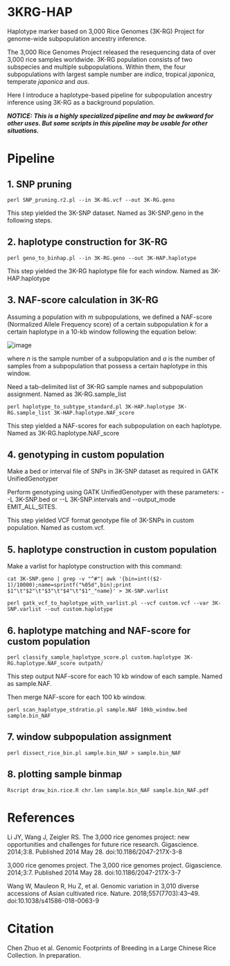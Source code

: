 # 3KRG-HAP

Haplotype marker based on 3,000 Rice Genomes (3K-RG) Project for genome-wide subpopulation ancestry inference.

The 3,000 Rice Genomes Project released the resequencing data of over 3,000 rice samples worldwide. 3K-RG population consists of two subspecies and multiple subpopulations. Within them, the four subpopulations with largest sample number are *indica*, tropical *japonica*, temperate *japonica* and *aus*.

Here I introduce a haplotype-based pipeline for subpopulation ancestry inference using 3K-RG as a background population.

***NOTICE: This is a highly specialized pipeline and may be awkward for other uses. But some scripts in this pipeline may be usable for other situations.***


# Pipeline


## **1. SNP pruning**

`perl SNP_pruning.r2.pl --in 3K-RG.vcf --out 3K-RG.geno`

This step yielded the 3K-SNP dataset. Named as 3K-SNP.geno in the following steps.


## **2. haplotype construction for 3K-RG**

`perl geno_to_binhap.pl --in 3K-RG.geno --out 3K-HAP.haplotype`

This step yielded the 3K-RG haplotype file for each window. Named as 3K-HAP.haplotype


## **3. NAF-score calculation in 3K-RG**

Assuming a population with *m* subpopulations, we defined a NAF-score (Normalized Allele Frequency score) of a certain subpopulation *k* for a certain haplotype in a 10-kb window following the equation below:

![image](https://latex.codecogs.com/gif.latex?score_{k}=\frac{a_{k}/n_{k}}{\sum_{i=1}^{m}(a_{i}/n_{i})})

where *n* is the sample number of a subpopulation and *a* is the number of samples from a subpopulation that possess a certain haplotype in this window.

Need a tab-delimited list of 3K-RG sample names and subpopulation assignment. Named as 3K-RG.sample_list

`perl haplotype_to_subtype_standard.pl 3K-HAP.haplotype 3K-RG.sample_list 3K-HAP.haplotype.NAF_score`

This step yielded a NAF-scores for each subpopulation on each haplotype. Named as 3K-RG.haplotype.NAF_score


## **4. genotyping in custom population**

Make a bed or interval file of SNPs in 3K-SNP dataset as required in GATK UnifiedGenotyper

Perform genotyping using GATK UnifiedGenotyper with these parameters: --L 3K-SNP.bed or --L 3K-SNP.intervals and --output_mode EMIT_ALL_SITES.

This step yielded VCF format genotype file of 3K-SNPs in custom population. Named as custom.vcf.


## **5. haplotype construction in custom population**

Make a varlist for haplotype construction with this command:

`cat 3K-SNP.geno | grep -v "^#"| awk '{bin=int(($2-1)/10000);name=sprintf("%05d",bin);print $1"\t"$2"\t"$3"\t"$4"\t"$1"_"name}' > 3K-SNP.varlist`

`perl gatk_vcf_to_haplotype_with_varlist.pl --vcf custom.vcf --var 3K-SNP.varlist --out custom.haplotype`


## **6. haplotype matching and NAF-score for custom population**

`perl classify_sample_haplotype_score.pl custom.haplotype 3K-RG.haplotype.NAF_score outpath/`

This step output NAF-score for each 10 kb window of each sample. Named as sample.NAF.

Then merge NAF-score for each 100 kb window.

`perl scan_haplotype_stdratio.pl sample.NAF 10kb_window.bed sample.bin_NAF`


## **7. window subpopulation assignment**

`perl dissect_rice_bin.pl sample.bin_NAF > sample.bin_NAF`


## **8. plotting sample binmap**

`Rscript draw_bin.rice.R chr.len sample.bin_NAF sample.bin_NAF.pdf`

# References

Li JY, Wang J, Zeigler RS. The 3,000 rice genomes project: new opportunities and challenges for future rice research. Gigascience. 2014;3:8. Published 2014 May 28. doi:10.1186/2047-217X-3-8

3,000 rice genomes project. The 3,000 rice genomes project. Gigascience. 2014;3:7. Published 2014 May 28. doi:10.1186/2047-217X-3-7

Wang W, Mauleon R, Hu Z, et al. Genomic variation in 3,010 diverse accessions of Asian cultivated rice. Nature. 2018;557(7703):43–49. doi:10.1038/s41586-018-0063-9

# Citation

Chen Zhuo et al. Genomic Footprints of Breeding in a Large Chinese Rice Collection. In preparation.

